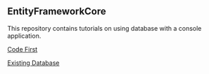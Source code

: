 ## EntityFrameworkCore

This repository contains tutorials on using database with a console application.

[Code First]()

[Existing Database]()
